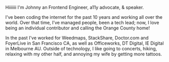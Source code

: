 Hiiiiiii I'm Johnny an Frontend Engineer, a11y advocate, & speaker.

I've been coding the internet for the past 10 years and working all over the world. Over that time, I’ve managed people, been a tech lead; now, I love being an individual contributor and calling the Orange County home!

In the past I've worked for Weedmaps, StackShare, Doctor.com and FoyerLive in San Francisco CA, as well as Officeworks, DT Digital, IE Digital in Melbourne AU.
Outside of technology, I like going to concerts, hiking, relaxing with my other half, and annoying my wife by getting more tattoos.
